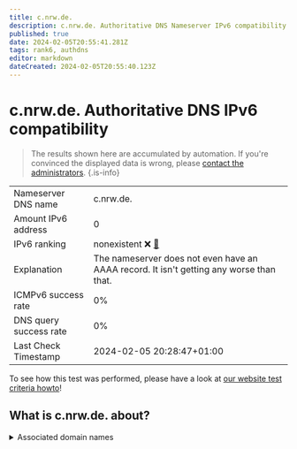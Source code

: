 ```yaml
---
title: c.nrw.de.
description: c.nrw.de. Authoritative DNS Nameserver IPv6 compatibility
published: true
date: 2024-02-05T20:55:41.281Z
tags: rank6, authdns
editor: markdown
dateCreated: 2024-02-05T20:55:40.123Z
---
```


# c.nrw.de. Authoritative DNS IPv6 compatibility

> The results shown here are accumulated by automation. If you're convinced the displayed data is wrong, please [contact the administrators](/howto/chat). 
{.is-info}




|   |   |
| - | - |
| Nameserver DNS name | c.nrw.de.
| Amount IPv6 address | 0
| IPv6 ranking | nonexistent :x: [🔗](/howto/ranking) |
| Explanation | The nameserver does not even have an AAAA record. It isn't getting any worse than that. |
| ICMPv6 success rate | 0%|
| DNS query success rate | 0% |
| Last Check Timestamp | 2024-02-05 20:28:47+01:00 |

To see how this test was performed, please have a look at [our website test criteria howto](/howto/testcriteria/authdns)!


## What is c.nrw.de. about?






<details>
<summary>Associated domain names</summary>

www.land.nrw

</details>
